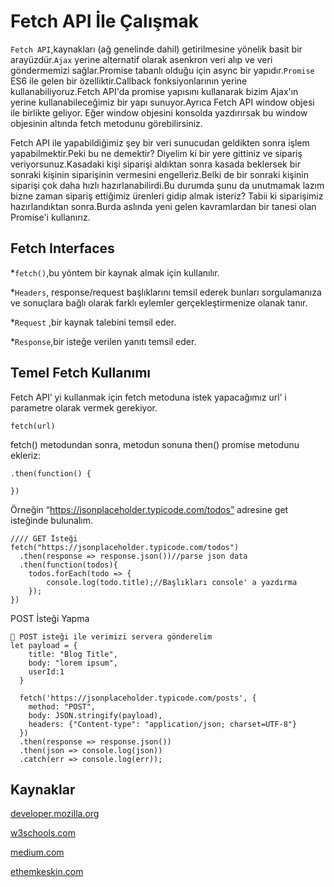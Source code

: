 # Fetch API İle Çalışmak 
`Fetch API`,kaynakları (ağ genelinde dahil)  getirilmesine yönelik basit bir arayüzdür.`Ajax` yerine alternatif olarak asenkron veri alıp ve veri göndermemizi sağlar.Promise tabanlı olduğu için async bir yapıdır.`Promise` ES6 ile gelen bir özelliktir.Callback fonksiyonlarının yerine kullanabiliyoruz.Fetch API'da promise yapısını kullanarak bizim Ajax'ın yerine kullanabileceğimiz bir yapı sunuyor.Ayrıca Fetch API  window objesi ile birlikte geliyor. Eğer window objesini konsolda yazdırırsak bu window objesinin altında fetch metodunu görebilirsiniz.

Fetch API ile yapabildiğimiz şey bir veri sunucudan geldikten sonra işlem yapabilmektir.Peki bu ne demektir? Diyelim ki bir yere gittiniz ve sipariş veriyorsunuz.Kasadaki kişi siparişi aldıktan sonra kasada beklersek bir sonraki kişinin siparişinin vermesini engelleriz.Belki de bir sonraki kişinin siparişi çok daha hızlı hazırlanabilirdi.Bu durumda şunu da unutmamak lazım bizne zaman sipariş ettiğimiz ürenleri gidip almak isteriz? Tabii ki siparişimiz hazırlandıktan sonra.Burda aslında yeni gelen kavramlardan bir tanesi olan Promise'i kullanırız.

## Fetch Interfaces

*`fetch()`,bu yöntem bir kaynak almak için kullanılır.

*`Headers`, response/request başlıklarını temsil ederek bunları sorgulamanıza ve sonuçlara bağlı olarak farklı eylemler gerçekleştirmenize olanak tanır.

*`Request` ,bir kaynak talebini temsil eder.

*`Response`,bir isteğe verilen yanıtı temsil eder.

## Temel Fetch Kullanımı 
Fetch API’ yi kullanmak için fetch metoduna istek yapacağımız url’ i parametre olarak vermek gerekiyor.
```
fetch(url)
```
fetch() metodundan sonra, metodun sonuna then() promise metodunu ekleriz:
```
.then(function() {

})
```

Örneğin “https://jsonplaceholder.typicode.com/todos” adresine get isteğinde bulunalım.
```
//// GET İsteği
fetch("https://jsonplaceholder.typicode.com/todos")
  .then(response => response.json())//parse json data
  .then(function(todos){
    todos.forEach(todo => {
        console.log(todo.title);//Başlıkları console' a yazdırma
    });
})
```
POST İsteği Yapma
```
💭 POST isteği ile verimizi servera gönderelim  
let payload = {
    title: "Blog Title",
    body: "lorem ipsum", 
    userId:1
  }
  
  fetch('https://jsonplaceholder.typicode.com/posts', {
    method: "POST",
    body: JSON.stringify(payload),
    headers: {"Content-type": "application/json; charset=UTF-8"}
  })
  .then(response => response.json()) 
  .then(json => console.log(json))
  .catch(err => console.log(err));
```


## Kaynaklar
[developer.mozilla.org](https://developer.mozilla.org/en-US/docs/Web/API/Fetch_API)

[w3schools.com](https://www.w3schools.com/js/js_api_fetch.asp)

[medium.com](https://medium.com/@ayabellazreg/fetch-api-for-beginners-265561404598)

[ethemkeskin.com](https://www.etemkeskin.com/index.php/2021/01/19/javascript-fetch-api-kullanimi/)
